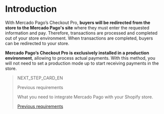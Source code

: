 # Introduction

With Mercado Pago’s Checkout Pro, **buyers will be redirected from the store to the Mercado Pago's site** where they must enter the requested information and pay. Therefore, transactions are processed and completed out of your store environment. When transactions are completed, buyers can be redirected to your store.

**Mercado Pago’s Checkout Pro is exclusively installed in a production environment**, allowing to process actual payments. With this method, you will not need to set a production mode up to start receiving payments in the store.

> NEXT_STEP_CARD_EN
>
> Previous requirements
>
> What you need to integrate Mercado Pago with your Shopify store.
>
> [Previous requirements](/developers/en/docs/shopify/requirements)
